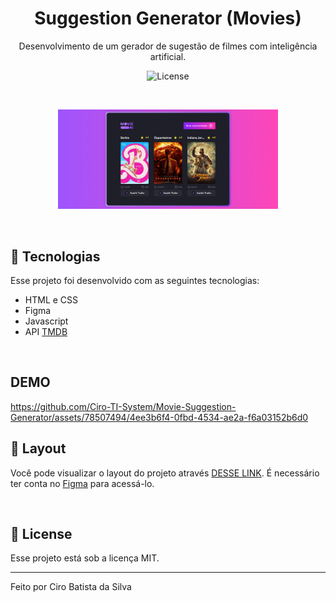 <h1 align="center"> 
Suggestion Generator (Movies)
</h1>

<p align="center">
Desenvolvimento de um gerador de sugestão de filmes com inteligência artificial.
</p>

<p align="center">
  <img alt="License" src="https://img.shields.io/static/v1?label=license&message=MIT&color=49AA26&labelColor=000000">
</p>

<br>

<p align="center">
  <img src=".github/Suggestion-Generator-Movies.png" width="70%">
</p>

<br>

## 🚀 Tecnologias

Esse projeto foi desenvolvido com as seguintes tecnologias:

- HTML e CSS
- Figma
- Javascript
- API [TMDB](https://developer.themoviedb.org/reference/movie-popular-list)

<br>

## DEMO

https://github.com/Ciro-TI-System/Movie-Suggestion-Generator/assets/78507494/4ee3b6f4-0fbd-4534-ae2a-f6a03152b6d0

## 🔖 Layout

Você pode visualizar o layout do projeto através [DESSE LINK](https://www.figma.com/community/file/1266028958590001589). É necessário ter conta no [Figma](https://figma.com) para acessá-lo.

<br/>

## 📝 License

Esse projeto está sob a licença MIT.

---

Feito por Ciro Batista da Silva
